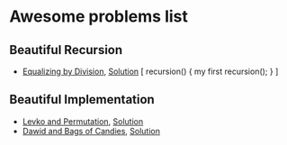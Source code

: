 # Awesome problems list

## Beautiful Recursion

* [Equalizing by Division](https://codeforces.com/contest/1213/problem/D1),  [Solution](https://github.com/aravindm711/contest-archives/blob/master/CodeforcesRound%23582_Div3/d.cpp) [ recursion() { my first recursion(); } ]

## Beautiful Implementation

* [Levko and Permutation](https://codeforces.com/contest/361/problem/B),  [Solution](A2OJ/CodeforcesDiv2_B/210.cpp)
* [Dawid and Bags of Candies](https://codeforces.com/contest/1230/problem/A), [Solution](https://github.com/aravindm711/contest-archives/blob/master/CodeforcesRound%23588_Div2/a.py)

